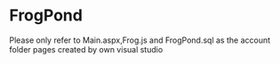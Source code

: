 # FrogPond

Please only refer to Main.aspx,Frog.js and FrogPond.sql as the account folder pages created by own visual studio
